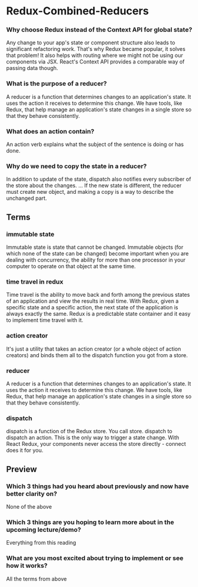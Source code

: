 # Redux-Combined-Reducers

### Why choose Redux instead of the Context API for global state?
Any change to your app's state or component structure also leads to significant refactoring work. That's why Redux became popular, it solves that problem! It also helps with routing where we might not be using our components via JSX. React's Context API provides a comparable way of passing data though.

### What is the purpose of a reducer?
A reducer is a function that determines changes to an application's state. It uses the action it receives to determine this change. We have tools, like Redux, that help manage an application's state changes in a single store so that they behave consistently.

### What does an action contain?
An action verb explains what the subject of the sentence is doing or has done.

### Why do we need to copy the state in a reducer?
In addition to update of the state, dispatch also notifies every subscriber of the store about the changes. ... If the new state is different, the reducer must create new object, and making a copy is a way to describe the unchanged part.

## Terms

### immutable state
Immutable state is state that cannot be changed. Immutable objects (for which none of the state can be changed) become important when you are dealing with concurrency, the ability for more than one processor in your computer to operate on that object at the same time.

### time travel in redux
Time travel is the ability to move back and forth among the previous states of an application and view the results in real time. With Redux, given a specific state and a specific action, the next state of the application is always exactly the same. Redux is a predictable state container and it easy to implement time travel with it.

### action creator
It's just a utility that takes an action creator (or a whole object of action creators) and binds them all to the dispatch function you got from a store.

### reducer
A reducer is a function that determines changes to an application's state. It uses the action it receives to determine this change. We have tools, like Redux, that help manage an application's state changes in a single store so that they behave consistently.

### dispatch
dispatch is a function of the Redux store. You call store. dispatch to dispatch an action. This is the only way to trigger a state change. With React Redux, your components never access the store directly - connect does it for you.

## Preview
### Which 3 things had you heard about previously and now have better clarity on?
None of the above 

### Which 3 things are you hoping to learn more about in the upcoming lecture/demo?
Everything from this reading

### What are you most excited about trying to implement or see how it works?
All the terms from above

